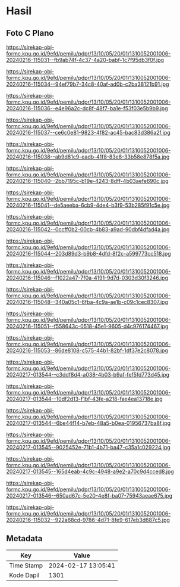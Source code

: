 # Hasil

## Foto C Plano

https://sirekap-obj-formc.kpu.go.id/9efd/pemilu/pdpr/13/10/05/20/01/1310052001006-20240216-115031--fb9ab74f-4c37-4a20-babf-1c7f95db3f0f.jpg

https://sirekap-obj-formc.kpu.go.id/9efd/pemilu/pdpr/13/10/05/20/01/1310052001006-20240216-115034--94ef79b7-34c8-40af-ad0b-c2ba38121b91.jpg

https://sirekap-obj-formc.kpu.go.id/9efd/pemilu/pdpr/13/10/05/20/01/1310052001006-20240216-115036--e4e96a2c-dc8f-48f7-ba1e-f53f03e5b9b9.jpg

https://sirekap-obj-formc.kpu.go.id/9efd/pemilu/pdpr/13/10/05/20/01/1310052001006-20240216-115037--ce6c0e81-9823-4f82-ac45-bac83d386a2f.jpg

https://sirekap-obj-formc.kpu.go.id/9efd/pemilu/pdpr/13/10/05/20/01/1310052001006-20240216-115038--ab9d81c9-eadb-41f8-83e8-33b58e878f5a.jpg

https://sirekap-obj-formc.kpu.go.id/9efd/pemilu/pdpr/13/10/05/20/01/1310052001006-20240216-115040--2bb7195c-b19e-4243-8dff-4b03aefe690c.jpg

https://sirekap-obj-formc.kpu.go.id/9efd/pemilu/pdpr/13/10/05/20/01/1310052001006-20240216-115041--de5aeeba-6cb9-4de4-b3f9-53b285f91c5e.jpg

https://sirekap-obj-formc.kpu.go.id/9efd/pemilu/pdpr/13/10/05/20/01/1310052001006-20240216-115042--0ccff0b2-00cb-4b83-a9ad-90dbf4dfad4a.jpg

https://sirekap-obj-formc.kpu.go.id/9efd/pemilu/pdpr/13/10/05/20/01/1310052001006-20240216-115044--203d89d3-b9b8-4dfd-8f2c-a599773cc518.jpg

https://sirekap-obj-formc.kpu.go.id/9efd/pemilu/pdpr/13/10/05/20/01/1310052001006-20240216-115046--f1022a47-7f0a-4191-9d7d-0303d30f3246.jpg

https://sirekap-obj-formc.kpu.go.id/9efd/pemilu/pdpr/13/10/05/20/01/1310052001006-20240216-115048--340a05c1-6fba-4c9a-ae1b-c09c1cec8307.jpg

https://sirekap-obj-formc.kpu.go.id/9efd/pemilu/pdpr/13/10/05/20/01/1310052001006-20240216-115051--f558643c-0518-45e1-9605-d4c976174467.jpg

https://sirekap-obj-formc.kpu.go.id/9efd/pemilu/pdpr/13/10/05/20/01/1310052001006-20240216-115053--86de8108-c575-44b1-82bf-1df37e2c8078.jpg

https://sirekap-obj-formc.kpu.go.id/9efd/pemilu/pdpr/13/10/05/20/01/1310052001006-20240217-013544--c3ddf8d4-a038-4b03-b9af-fef5fd773d45.jpg

https://sirekap-obj-formc.kpu.go.id/9efd/pemilu/pdpr/13/10/05/20/01/1310052001006-20240217-013544--10df2d13-f1bf-43fe-a218-fae4ea13718e.jpg

https://sirekap-obj-formc.kpu.go.id/9efd/pemilu/pdpr/13/10/05/20/01/1310052001006-20240217-013544--6be44f14-b7eb-48a5-b0ea-01956737ba8f.jpg

https://sirekap-obj-formc.kpu.go.id/9efd/pemilu/pdpr/13/10/05/20/01/1310052001006-20240217-013545--9025452e-71b1-4b71-ba47-c35a1c029224.jpg

https://sirekap-obj-formc.kpu.go.id/9efd/pemilu/pdpr/13/10/05/20/01/1310052001006-20240217-013545--165d4eab-4c9c-4948-a9e2-a70c9d4cced8.jpg

https://sirekap-obj-formc.kpu.go.id/9efd/pemilu/pdpr/13/10/05/20/01/1310052001006-20240217-013546--650ad67c-5e20-4e8f-ba07-75943aeae675.jpg

https://sirekap-obj-formc.kpu.go.id/9efd/pemilu/pdpr/13/10/05/20/01/1310052001006-20240216-115032--922a68cd-9786-4d71-8fe9-617eb3d687c5.jpg


## Metadata

| Key        | Value               |
| ---------- | ------------------- |
| Time Stamp | 2024-02-17 13:05:41 |
| Kode Dapil | 1301                |



